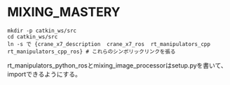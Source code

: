 # MIXING_MASTERY

```
mkdir -p catkin_ws/src
cd catkin_ws/src
ln -s で {crane_x7_description  crane_x7_ros  rt_manipulators_cpp  rt_manipulators_cpp_ros} # これらのシンボリックリンクを張る
```

rt_manipulators_python_rosとmixing_image_processorはsetup.pyを書いて、importできるようにする。
